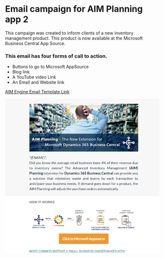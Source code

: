 
# Email campaign for AIM Planning app 2

This campaign was created to inform clients of a new inventory management product.
This product is now available at the Microsoft Business Central App Source.

### This email has four forms of call to action.

* Buttons to go to Microsoft AppSource
* Blog link
* A YouTube video Link 
* An Email and Website link

[AIM Engine Email Template Link](https://rebecalvarez.github.io/email-camp-AIM/ "AIM Engine email Template Page Link")

![Main](AIM-Camp2.png)